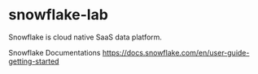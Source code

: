 # snowflake-lab

Snowflake is cloud native SaaS data platform.


Snowflake Documentations
https://docs.snowflake.com/en/user-guide-getting-started
